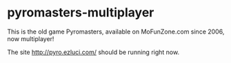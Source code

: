 # pyromasters-multiplayer

This is the old game Pyromasters, available on MoFunZone.com since 2006, now multiplayer!

The site http://pyro.ezluci.com/ should be running right now.